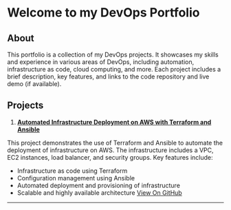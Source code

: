 # Welcome to my DevOps Portfolio
## About
This portfolio is a collection of my DevOps projects. It showcases my skills and experience in various areas of DevOps, including automation, infrastructure as code, cloud computing, and more. Each project includes a brief description, key features, and links to the code repository and live demo (if available). 

## Projects

1. [**Automated Infrastructure Deployment on AWS with Terraform and Ansible** ](https://github.com/dmytro108/itsynd/tree/master/week4-Ansible/task1)

This project demonstrates the use of Terraform and Ansible to automate the deployment of infrastructure on AWS. The infrastructure includes a VPC, EC2 instances, load balancer, and security groups. Key features include:
- Infrastructure as code using Terraform
- Configuration management using Ansible
- Automated deployment and provisioning of infrastructure
- Scalable and highly available architecture
<a class="buttons github" href="https://github.com/dmytro108/itsynd/tree/master/week4-Ansible/task1">View On GitHub</a>
--- 




